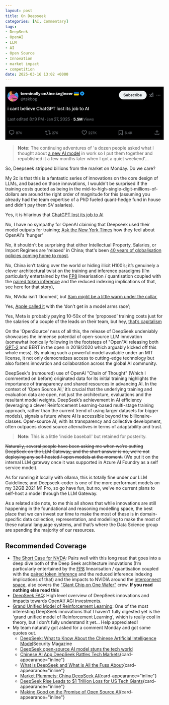 ```yaml
---
layout: post
title: On Deepseek
categories: [AI, Commentary]
tags:
- DeepSeek
- OpenAI
- LLM
- AI
- Open Source
- Innovation
- market impact
- competition
date: 2025-03-16 13:02 +0000
---
```

[!["I can't believe ChatGPT lost its job to AI"](/img/2025/deepseek.png)](https://x.com/tekbog/status/1883973153145381064)

> **Note:**
> The continuing adventures of 'a dozen people asked what I thought about [a new AI model](/2024/09/on-openai-o1) in work so I put them together and republished it a few months later when I got a quiet weekend'...

So, Deepseek stripped billions from the market on Monday. Do we care?

My 2c is that this is a fantastic series of innovations on the core design of LLMs, and based on those innovations, I wouldn't be surprised if the training costs quoted as being in the mid-to-high-single-digit-millions-of-dollars are around the right order of magnitude for this (assuming you already had the team expertise of a PhD fueled quant-hedge fund in house and didn't pay them SV salaries).

Yes, it is hilarious that [ChatGPT lost its job to AI](https://x.com/tekbog/status/1883973153145381064)

No, I have no sympathy for OpenAI claiming that Deepseek used their model outputs for training; [Ask the New York Times](https://www.nytimes.com/2023/12/27/business/media/new-york-times-open-ai-microsoft-lawsuit.html) how they feel about OpenAI's 'hunger'

No, it shouldn't be surprising that either Intellectual Property, Salaries, or Import Regimes are 'relaxed' in China; that's been [40 years of globalisation policies coming home to roost](https://www.csis.org/analysis/china-dominates-global-manufacturing).

No, China isn’t taking over the world or hiding illicit H100’s; it’s genuinely a clever architectural twist on the training and inference paradigms (I’m particularly entertained by the [FP8](https://arxiv.org/pdf/2209.05433) linearisation / quantisation coupled with the [paired token inference](https://huggingface.co/blog/samchain/token-merging-fast-inference) and the reduced indexing implications of that, see here for that [story](https://youtubetranscriptoptimizer.com/blog/05_the_short_case_for_nvda)),

No, NVidia isn’t ‘doomed’, but [Sam might be a little warm under the collar](https://bsky.app/profile/edzitron.com/post/3lguc6txf522u),

Yes, [Apple called it](https://www.wsj.com/tech/ai/apple-ai-siri-development-behind-9ea65ee8) with the ‘don’t get in a model arms race’;

Yes, Meta is probably paying 10-50x of the ‘proposed’ training costs just for the salaries of a couple of the leads on their team, but hey, [that’s capitalism](https://ai.meta.com/blog/future-of-ai-built-with-llama/)

On the 'OpenSource' ness of all this, the release of DeepSeek undeniably showcases the immense potential of open-source LLM innovation (somewhat ironically following in the footsteps of "Open"AI releasing both [GPT-2](https://github.com/openai/gpt-2) and BERT in the open in 2019/2020 which arguably kicked off this whole mess). By making such a powerful model available under an MIT license, it not only democratizes access to cutting-edge technology but also fosters innovation and collaboration across the global AI community.

DeepSeek's (rumoured) use of OpenAI "Chain of Thought" (Which I commented on before) originated data for its initial training highlights the importance of transparency and shared resources in advancing AI. In the context of 'Open Source AI,' it’s crucial that the underlying training and evaluation data are open, not just the architecture, evaluations and the resultant model weights. DeepSeek’s achievement in AI efficiency (leveraging a clever Reinforcement Learning-based multi-stage training approach, rather than the current trend of using larger datasets for bigger models), signals a future where AI is accessible beyond the billionaire-classes. Open-source AI, with its transparency and collective development, often outpaces closed source alternatives in terms of adaptability and trust.

> **Note:**
> This is a little 'inside baseball' but retained for posterity.

~~Naturally, several people have been asking me when we're putting DeepSeek on the LLM Gateway, and the short answer is no, we’re not deploying any self-hosted / open models at the moment.~~ (We put it on the internal LLM gateway once it was supported in Azure AI Foundry as a self service model).

As for running it locally with ollama, this is totally fine under our LLM Guidelines; and Deepseek-coder is one of the more performant models on my 32GB 2021 M1 Pro, so go have fun, but no, we’ve no current plans to self-host a model through the LLM Gateway.

As a related side note, to me this all shows that while innovations are still happening in the foundational and reasoning modelling space, the best place that we can invest our time to make the most of these is in domain-specific data collection, representation, and modelling to make the most of these natural language systems, and that’s where the Data Science group are spending the majority of our resources.

## Recommended Coverage

- [The Short Case for NVDA](https://youtubetranscriptoptimizer.com/blog/05_the_short_case_for_nvda): Pairs well with this long read that goes into a deep dive both of the Deep Seek architecture innovations (I’m particularly entertained by the [FP8](https://arxiv.org/pdf/2209.05433) linearisation / quantisation coupled with the [paired token inference](https://huggingface.co/blog/samchain/token-merging-fast-inference) and the reduced inference indexing implications of that) and the impacts to NVIDIA around the [interconnect space](https://groq.com/wp-content/uploads/2020/06/ISCA-TSP.pdf), also covers the ["Giant Chip on One Wafer"](https://cerebras.ai/product-chip/) crew. **If you read nothing else read this**
- [DeepSeek FAQ](https://stratechery.com/2025/deepseek-faq): High level overview of DeepSeek innovations and impacts towards OpenAI/ AGI investments.
- [Grand Unified Model of Reinforcement Learning](https://arxiv.org/abs/2402.03300): One of the most interesting DeepSeek innovations that I haven't fully digested yet is the 'grand unified model of Reinforcement Learning', which is really cool in theory, but I don't fully understand it yet... Help appreciated!
- My team naturally got asked for a comment Monday and got some quotes out.
    - [DeepSeek: What to Know About the Chinese Artificial Intelligence Model](https://www.securitymagazine.com/articles/101337-deepseek-what-to-know-about-the-chinese-artificial-intelligence-model)Security Magazine
    - [DeepSeek open-source AI model stuns the tech world](https://www.processexcellencenetwork.com/ai/news/deepseek-open-source-ai-model-stuns-global-tech-landscape)
    - [Chinese AI App DeepSeek Rattles Tech Markets](https://www.technewsworld.com/story/chinese-ai-app-deepseek-rattles-tech-markets-179551.html){card-appearance="inline"}
    - [What is DeepSeek and What is All the Fuss About](https://www.securityinfowatch.com/cybersecurity/article/55263769/what-is-deepseek-and-what-is-all-the-fuss-about){card-appearance="inline"}
    - [Market Plummets: China DeepSeek AI](https://www.secureworld.io/industry-news/market-plummets-china-deepseek-ai?utm_content=323084806&utm_medium=social&utm_source=linkedin&hss_channel=lcp-106644){card-appearance="inline"}
    - [DeepSeek Rise Leads to $1 Trillion Loss for US Tech Giants](https://www.techerati.com/news-hub/deepseek-rise-leads-to-1-trillion-loss-for-us-tech-giants/){card-appearance="inline"}
    - [Making Good on the Promise of Open Source AI](https://thenewstack.io/making-good-on-the-promise-of-open-source-ai/){card-appearance="inline"}
